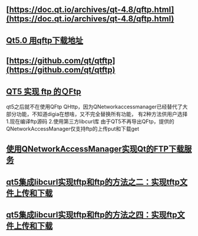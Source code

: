 ## [https://doc.qt.io/archives/qt-4.8/qftp.html](https://doc.qt.io/archives/qt-4.8/qftp.html)
## [Qt5.0 用qftp下载地址](http://qt.gitorious.org/qt/qtftp)
## [https://github.com/qt/qtftp](https://github.com/qt/qtftp)
## [QT5 实现 ftp 的ＱFtp](https://blog.csdn.net/ruoge2007/article/details/79032044)
qt5之后就不在使用QFtp QHttp，因为QNetworkaccessmanager已经替代了大部分功能，不知道digia在想啥，又不完全替换所有功能，
有2种方法供用户选择
 1.现在编译ftp源码 
2.使用第三方libcurl库
由于QT5不再导出QFtp，提供的QNetworkAccessManager仅支持ftp的上传put和下载get
## [使用QNetworkAccessManager实现Qt的FTP下载服务](https://www.cnblogs.com/jason1990/p/7830271.html)
## [qt5集成libcurl实现tftp和ftp的方法之二：实现tftp文件上传和下载](https://blog.csdn.net/xueyushenzhou/article/details/51952961)
## [qt5集成libcurl实现tftp和ftp的方法之四：实现ftp文件上传和下载](https://blog.csdn.net/xueyushenzhou/article/details/51956603)


